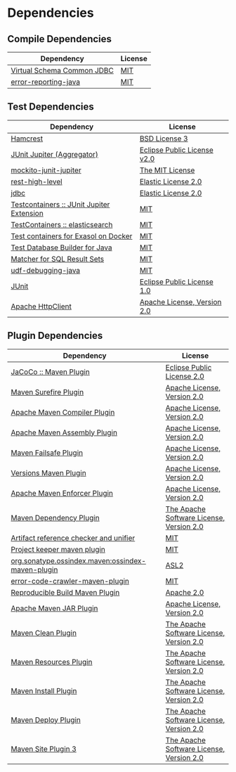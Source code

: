 <!-- @formatter:off -->
# Dependencies

## Compile Dependencies

| Dependency                      | License  |
| ------------------------------- | -------- |
| [Virtual Schema Common JDBC][0] | [MIT][1] |
| [error-reporting-java][2]       | [MIT][1] |

## Test Dependencies

| Dependency                                      | License                           |
| ----------------------------------------------- | --------------------------------- |
| [Hamcrest][4]                                   | [BSD License 3][5]                |
| [JUnit Jupiter (Aggregator)][6]                 | [Eclipse Public License v2.0][7]  |
| [mockito-junit-jupiter][8]                      | [The MIT License][9]              |
| [rest-high-level][10]                           | [Elastic License 2.0][11]         |
| [jdbc][10]                                      | [Elastic License 2.0][11]         |
| [Testcontainers :: JUnit Jupiter Extension][14] | [MIT][15]                         |
| [TestContainers :: elasticsearch][14]           | [MIT][15]                         |
| [Test containers for Exasol on Docker][18]      | [MIT][1]                          |
| [Test Database Builder for Java][20]            | [MIT][1]                          |
| [Matcher for SQL Result Sets][22]               | [MIT][1]                          |
| [udf-debugging-java][24]                        | [MIT][1]                          |
| [JUnit][26]                                     | [Eclipse Public License 1.0][27]  |
| [Apache HttpClient][28]                         | [Apache License, Version 2.0][29] |

## Plugin Dependencies

| Dependency                                              | License                                        |
| ------------------------------------------------------- | ---------------------------------------------- |
| [JaCoCo :: Maven Plugin][30]                            | [Eclipse Public License 2.0][31]               |
| [Maven Surefire Plugin][32]                             | [Apache License, Version 2.0][33]              |
| [Apache Maven Compiler Plugin][34]                      | [Apache License, Version 2.0][33]              |
| [Apache Maven Assembly Plugin][36]                      | [Apache License, Version 2.0][33]              |
| [Maven Failsafe Plugin][38]                             | [Apache License, Version 2.0][33]              |
| [Versions Maven Plugin][40]                             | [Apache License, Version 2.0][33]              |
| [Apache Maven Enforcer Plugin][42]                      | [Apache License, Version 2.0][33]              |
| [Maven Dependency Plugin][44]                           | [The Apache Software License, Version 2.0][29] |
| [Artifact reference checker and unifier][46]            | [MIT][1]                                       |
| [Project keeper maven plugin][48]                       | [MIT][1]                                       |
| [org.sonatype.ossindex.maven:ossindex-maven-plugin][50] | [ASL2][29]                                     |
| [error-code-crawler-maven-plugin][52]                   | [MIT][1]                                       |
| [Reproducible Build Maven Plugin][54]                   | [Apache 2.0][29]                               |
| [Apache Maven JAR Plugin][56]                           | [Apache License, Version 2.0][33]              |
| [Maven Clean Plugin][58]                                | [The Apache Software License, Version 2.0][29] |
| [Maven Resources Plugin][60]                            | [The Apache Software License, Version 2.0][29] |
| [Maven Install Plugin][62]                              | [The Apache Software License, Version 2.0][29] |
| [Maven Deploy Plugin][64]                               | [The Apache Software License, Version 2.0][29] |
| [Maven Site Plugin 3][66]                               | [The Apache Software License, Version 2.0][29] |

[48]: https://github.com/exasol/project-keeper-maven-plugin
[2]: https://github.com/exasol/error-reporting-java
[11]: https://raw.githubusercontent.com/elastic/elasticsearch/v7.16.1/licenses/ELASTIC-LICENSE-2.0.txt
[29]: http://www.apache.org/licenses/LICENSE-2.0.txt
[32]: https://maven.apache.org/surefire/maven-surefire-plugin/
[58]: http://maven.apache.org/plugins/maven-clean-plugin/
[1]: https://opensource.org/licenses/MIT
[8]: https://github.com/mockito/mockito
[38]: https://maven.apache.org/surefire/maven-failsafe-plugin/
[20]: https://github.com/exasol/test-db-builder-java
[40]: http://www.mojohaus.org/versions-maven-plugin/
[44]: http://maven.apache.org/plugins/maven-dependency-plugin/
[5]: http://opensource.org/licenses/BSD-3-Clause
[34]: https://maven.apache.org/plugins/maven-compiler-plugin/
[15]: http://opensource.org/licenses/MIT
[0]: https://github.com/exasol/virtual-schema-common-jdbc
[10]: https://github.com/elastic/elasticsearch
[26]: http://junit.org
[31]: https://www.eclipse.org/legal/epl-2.0/
[27]: http://www.eclipse.org/legal/epl-v10.html
[18]: https://github.com/exasol/exasol-testcontainers
[30]: https://www.jacoco.org/jacoco/trunk/doc/maven.html
[9]: https://github.com/mockito/mockito/blob/main/LICENSE
[22]: https://github.com/exasol/hamcrest-resultset-matcher
[54]: http://zlika.github.io/reproducible-build-maven-plugin
[33]: https://www.apache.org/licenses/LICENSE-2.0.txt
[42]: https://maven.apache.org/enforcer/maven-enforcer-plugin/
[7]: https://www.eclipse.org/legal/epl-v20.html
[62]: http://maven.apache.org/plugins/maven-install-plugin/
[6]: https://junit.org/junit5/
[28]: http://hc.apache.org/httpcomponents-client
[50]: https://sonatype.github.io/ossindex-maven/maven-plugin/
[14]: https://testcontainers.org
[24]: https://github.com/exasol/udf-debugging-java
[4]: http://hamcrest.org/JavaHamcrest/
[64]: http://maven.apache.org/plugins/maven-deploy-plugin/
[66]: http://maven.apache.org/plugins/maven-site-plugin/
[60]: http://maven.apache.org/plugins/maven-resources-plugin/
[46]: https://github.com/exasol/artifact-reference-checker-maven-plugin
[52]: https://github.com/exasol/error-code-crawler-maven-plugin
[56]: https://maven.apache.org/plugins/maven-jar-plugin/
[36]: https://maven.apache.org/plugins/maven-assembly-plugin/
